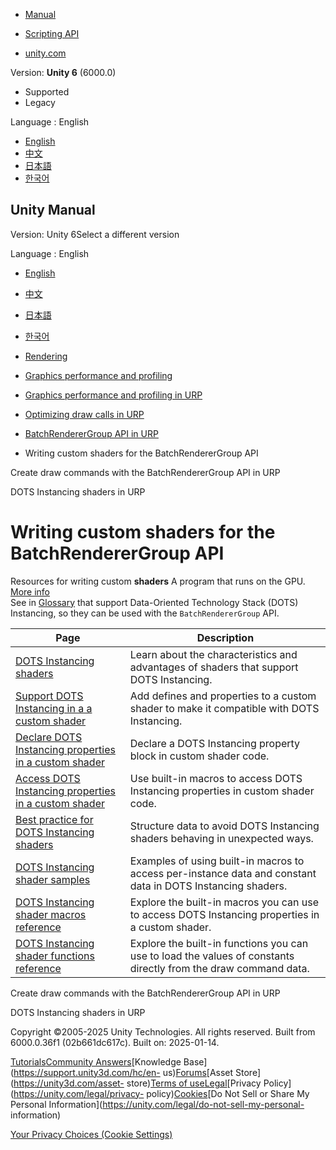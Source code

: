 [](https://docs.unity3d.com)

  * [Manual](../Manual/index.html)
  * [Scripting API](../ScriptReference/index.html)

  * [unity.com](https://unity.com/)

Version: **Unity 6** (6000.0)

  * Supported
  * Legacy

Language : English

  * [English](/Manual/batch-renderer-group-writing-shaders.html)
  * [中文](/cn/current/Manual/batch-renderer-group-writing-shaders.html)
  * [日本語](/ja/current/Manual/batch-renderer-group-writing-shaders.html)
  * [한국어](/kr/current/Manual/batch-renderer-group-writing-shaders.html)

[](https://docs.unity3d.com)

## Unity Manual

Version: Unity 6Select a different version

Language : English

  * [English](/Manual/batch-renderer-group-writing-shaders.html)
  * [中文](/cn/current/Manual/batch-renderer-group-writing-shaders.html)
  * [日本語](/ja/current/Manual/batch-renderer-group-writing-shaders.html)
  * [한국어](/kr/current/Manual/batch-renderer-group-writing-shaders.html)

  * [Rendering](rendering-and-post-processing.html)
  * [Graphics performance and profiling](graphics-performance-profiling.html)
  * [Graphics performance and profiling in URP](graphics-performance-and-profiling-in-urp.html)
  * [Optimizing draw calls in URP](reduce-draw-calls-landing-urp.html)
  * [BatchRendererGroup API in URP](batch-renderer-group.html)
  * Writing custom shaders for the BatchRendererGroup API

[](batch-renderer-group-creating-draw-commands.html)

Create draw commands with the BatchRendererGroup API in URP

[](dots-instancing-shaders.html)

DOTS Instancing shaders in URP

# Writing custom shaders for the BatchRendererGroup API

Resources for writing custom **shaders** A program that runs on the GPU. [More
info](Shaders.html)  
See in [Glossary](Glossary.html#Shader) that support Data-Oriented Technology
Stack (DOTS) Instancing, so they can be used with the `BatchRendererGroup`
API.

**Page** | **Description**  
---|---  
[DOTS Instancing shaders](dots-instancing-shaders.html) | Learn about the characteristics and advantages of shaders that support DOTS Instancing.  
[Support DOTS Instancing in a a custom shader](dots-instancing-shaders-support.html) | Add defines and properties to a custom shader to make it compatible with DOTS Instancing.  
[Declare DOTS Instancing properties in a custom shader](dots-instancing-shaders-declare.html) | Declare a DOTS Instancing property block in custom shader code.  
[Access DOTS Instancing properties in a custom shader](dots-instancing-shaders-access.html) | Use built-in macros to access DOTS Instancing properties in custom shader code.  
[Best practice for DOTS Instancing shaders](dots-instancing-shaders-best-practice.html) | Structure data to avoid DOTS Instancing shaders behaving in unexpected ways.  
[DOTS Instancing shader samples](dots-instancing-shaders-samples.html) | Examples of using built-in macros to access per-instance data and constant data in DOTS Instancing shaders.  
[DOTS Instancing shader macros reference](dots-instancing-shaders-macros.html) | Explore the built-in macros you can use to access DOTS Instancing properties in a custom shader.  
[DOTS Instancing shader functions reference](dots-instancing-shaders-functions.html) | Explore the built-in functions you can use to load the values of constants directly from the draw command data.  
  
[](batch-renderer-group-creating-draw-commands.html)

Create draw commands with the BatchRendererGroup API in URP

[](dots-instancing-shaders.html)

DOTS Instancing shaders in URP

Copyright ©2005-2025 Unity Technologies. All rights reserved. Built from
6000.0.36f1 (02b661dc617c). Built on: 2025-01-14.

[Tutorials](https://learn.unity.com/)[Community
Answers](https://answers.unity3d.com)[Knowledge
Base](https://support.unity3d.com/hc/en-
us)[Forums](https://forum.unity3d.com)[Asset Store](https://unity3d.com/asset-
store)[Terms of
use](https://docs.unity3d.com/Manual/TermsOfUse.html)[Legal](https://unity.com/legal)[Privacy
Policy](https://unity.com/legal/privacy-
policy)[Cookies](https://unity.com/legal/cookie-policy)[Do Not Sell or Share
My Personal Information](https://unity.com/legal/do-not-sell-my-personal-
information)

[Your Privacy Choices (Cookie Settings)](javascript:void\(0\);)

